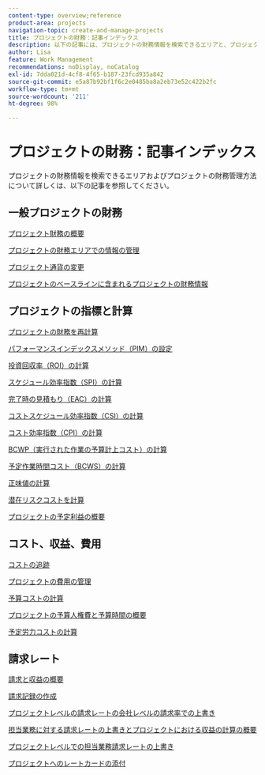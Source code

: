 ```yaml
---
content-type: overview;reference
product-area: projects
navigation-topic: create-and-manage-projects
title: プロジェクトの財務：記事インデックス
description: 以下の記事には、プロジェクトの財務情報を検索できるエリアと、プロジェクトの財務管理方法に関する情報が含まれています。
author: Lisa
feature: Work Management
recommendations: noDisplay, noCatalog
exl-id: 7dda021d-4cf8-4f65-b187-23fcd935a842
source-git-commit: e5a87b92bf1f6c2e0485ba8a2eb73e52c422b2fc
workflow-type: tm+mt
source-wordcount: '211'
ht-degree: 98%

---
```


# プロジェクトの財務：記事インデックス

プロジェクトの財務情報を検索できるエリアおよびプロジェクトの財務管理方法について詳しくは、以下の記事を参照してください。

## 一般プロジェクトの財務

[プロジェクト財務の概要](../../../manage-work/projects/project-finances/project-finances-overview-1.md)

[プロジェクトの財務エリアでの情報の管理](../../../manage-work/projects/project-finances/manage-project-finance-area.md)

[プロジェクト通貨の変更](../../../manage-work/projects/project-finances/change-project-currency.md)

[プロジェクトのベースラインに含まれるプロジェクトの財務情報](../../../manage-work/projects/project-finances/project-finances-included-in-project-baselines.md)

## プロジェクトの指標と計算

[プロジェクトの財務を再計算](../../../manage-work/projects/project-finances/recalculate-project-finances.md)

[パフォーマンスインデックスメソッド（PIM）の設定](../../../manage-work/projects/project-finances/set-pim.md)

[投資回収率（ROI）の計算](../../../manage-work/projects/project-finances/calculate-roi.md)

[スケジュール効率指数（SPI）の計算](../../../manage-work/projects/project-finances/calculate-spi.md)

[完了時の見積もり（EAC）の計算](../../../manage-work/projects/project-finances/calculate-eac.md)

[コストスケジュール効率指数（CSI）の計算](../../../manage-work/projects/project-finances/calculate-csi.md)

[コスト効率指数（CPI）の計算](../../../manage-work/projects/project-finances/calculate-cpi.md)

[BCWP（実行された作業の予算計上コスト）の計算](../../../manage-work/projects/project-finances/calculate-bcwp.md)

[予定作業時間コスト（BCWS）の計算](../../../manage-work/projects/project-finances/calculate-bcws.md)

[正味値の計算](../../../manage-work/projects/project-finances/calculate-net-value.md)

[潜在リスクコストを計算](../../../manage-work/projects/project-finances/potential-risk-cost.md)

[プロジェクトの予定利益の概要](../../../manage-work/projects/project-finances/project-planned-benefit.md)

## コスト、収益、費用

[コストの追跡](../../../manage-work/projects/project-finances/track-costs.md)

[プロジェクトの費用の管理](../../../manage-work/projects/project-finances/manage-project-expenses.md)

[予算コストの計算](../../../manage-work/projects/project-finances/budgeted-cost.md)

[プロジェクトの予算人権費と予算時間の概要](../../../manage-work/projects/project-finances/budgeted-labor-cost.md)

[予定労力コストの計算](../../../manage-work/projects/project-finances/planned-labor-cost.md)

<!--
<p data-mc-conditions="QuicksilverOrClassic.Quicksilver,QuicksilverOrClassic.Draft mode"><a href="../../../manage-work/projects/project-finances/export-billing-record-details.md" class="MCXref xref" xrefformat="{para}">Export billing record details as a PDF file</a> </p>
-->

<!--
<p data-mc-conditions="QuicksilverOrClassic.Draft mode"><a href="../../../manage-work/projects/project-finances/how-workfront-calculates-finances.md" class="MCXref xref" xrefformat="{para}">How Adobe Workfront calculates finances </a> </p>
-->

## 請求レート

[請求と収益の概要](../../../manage-work/projects/project-finances/billing-and-revenue-overview.md)

[請求記録の作成](../../../manage-work/projects/project-finances/create-billing-records.md)

[プロジェクトレベルの請求レートの会社レベルの請求率での上書き](../../../manage-work/projects/project-finances/override-project-level-with-company-level-billing-rates.md)

[担当業務に対する請求レートの上書きとプロジェクトにおける収益の計算の概要](../../../manage-work/projects/project-finances/override-role-billing-rates-and-calculate-project-revenue.md)

[プロジェクトレベルでの担当業務請求レートの上書き](../../../manage-work/projects/project-finances/override-job-role-billing-rates-at-the-project-level.md)

[プロジェクトへのレートカードの添付](/help/quicksilver/manage-work/projects/project-finances/attach-rate-card-to-project.md)
